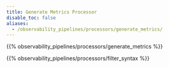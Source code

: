 ```yaml
---
title: Generate Metrics Processor
disable_toc: false
aliases:
  - /observability_pipelines/processors/generate_metrics/
---
```


{{% observability_pipelines/processors/generate_metrics %}}

{{% observability_pipelines/processors/filter_syntax %}}
